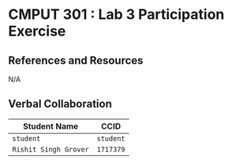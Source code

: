 # CMPUT 301 : Lab 3 Participation Exercise

## References and Resources

N/A

## Verbal Collaboration

| Student Name | CCID      |
| ------------ | --------- |
| `student`    | `student` |
| `Rishit Singh Grover` | `1717379`  |
